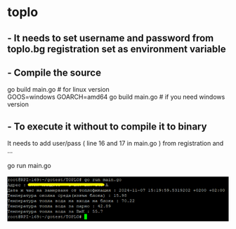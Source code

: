 # toplo
## - It needs to set username and password from toplo.bg registration set as environment variable

## - Compile the source 
go build main.go # for linux version <br>
GOOS=windows GOARCH=amd64 go build main.go # if you need windows version 
## - To execute it without to compile it to binary 
It needs to add user/pass ( line 16 and 17 in main.go )  from registration and ... <br><br>
go run main.go  <br><br>
![image](https://github.com/dim1170/toplo/blob/main/img.png)

